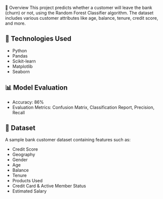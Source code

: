 📌 Overview
This project predicts whether a customer will leave the bank (churn) or not, using the Random Forest Classifier algorithm. The dataset includes various customer attributes like age, balance, tenure, credit score, and more.

## 🚀 Technologies Used
- Python
- Pandas
- Scikit-learn
- Matplotlib
- Seaborn

## 📊 Model Evaluation
- Accuracy: 86%
- Evaluation Metrics: Confusion Matrix, Classification Report, Precision, Recall

## 📁 Dataset
A sample bank customer dataset containing features such as:
- Credit Score
- Geography
- Gender
- Age
- Balance
- Tenure
- Products Used
- Credit Card & Active Member Status
- Estimated Salary
